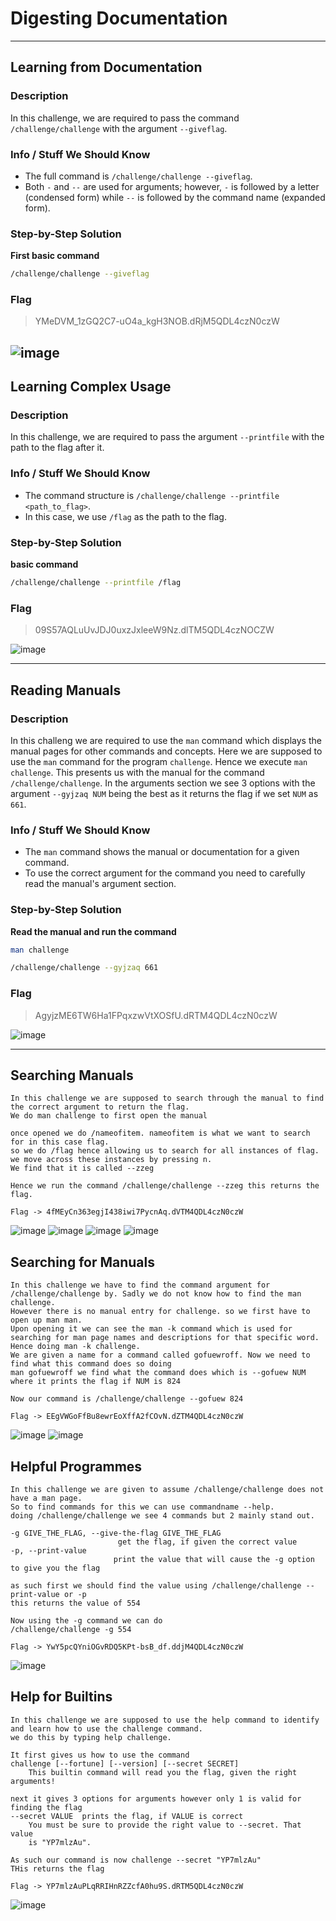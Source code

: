 # Digesting Documentation

---

## **Learning from Documentation**

### Description
In this challenge, we are required to pass the command `/challenge/challenge` with the argument `--giveflag`.

### Info / Stuff We Should Know
- The full command is `/challenge/challenge --giveflag`.
- Both `-` and `--` are used for arguments; however, `-` is followed by a letter (condensed form)
  while `--` is followed by the command name (expanded form).

### Step-by-Step Solution

**First basic command**
```bash
/challenge/challenge --giveflag
```
### Flag
> YMeDVM_1zGQ2C7-uO4a_kgH3NOB.dRjM5QDL4czN0czW 

![image](https://github.com/user-attachments/assets/a8b7034d-ff09-46db-9447-fd6a353b7f18)
---

## **Learning Complex Usage**

### Description
In this challenge, we are required to pass the argument `--printfile` 
with the path to the flag after it.

### Info / Stuff We Should Know
- The command structure is `/challenge/challenge --printfile <path_to_flag>`.
- In this case, we use `/flag` as the path to the flag.

### Step-by-Step Solution

**basic command**
```bash
/challenge/challenge --printfile /flag
```

### Flag
> 09S57AQLuUvJDJ0uxzJxleeW9Nz.dlTM5QDL4czNOCZW

![image](https://github.com/user-attachments/assets/452bb5cd-f278-4eca-9f27-567dac7e749b)

---
## Reading Manuals

### Description
In this challeng we are required to use the `man` command which displays the manual pages for other commands and concepts. Here we are supposed to use the `man` command for the program `challenge`. Hence
 we execute `man challenge`. This presents us with the manual for the command `/challenge/challenge`. In the arguments section we see 3 options with the argument `--gyjzaq NUM` being the best as it returns the flag if we set `NUM` as `661`.

### Info / Stuff We Should Know
- The `man` command shows the manual or documentation for a given command.
- To use the correct argument for the command you need to carefully read the manual's argument section.

### Step-by-Step Solution

**Read the manual and run the command**
```bash
man challenge

/challenge/challenge --gyjzaq 661
```

### Flag
> AgyjzME6TW6Ha1FPqxzwVtXOSfU.dRTM4QDL4czN0czW

![image](https://github.com/user-attachments/assets/818a98a4-7eb2-48d7-8184-96f4ca489f23)

---

## Searching Manuals

```
In this challenge we are supposed to search through the manual to find the correct argument to return the flag.
We do man challenge to first open the manual

once opened we do /nameofitem. nameofitem is what we want to search for in this case flag.
so we do /flag hence allowing us to search for all instances of flag.
we move across these instances by pressing n.
We find that it is called --zzeg

Hence we run the command /challenge/challenge --zzeg this returns the flag.

Flag -> 4fMEyCn363egjI438iwi7PycnAq.dVTM4QDL4czN0czW
```
![image](https://github.com/user-attachments/assets/f3dd5699-3ea5-40d7-8d7c-fda9ff0d2cd5)
![image](https://github.com/user-attachments/assets/ccf30060-5e24-4714-ad9a-8a3e769dbba8)
![image](https://github.com/user-attachments/assets/dfbc35b0-0fce-4c87-b339-6d3a350737e0)
![image](https://github.com/user-attachments/assets/9108d48c-d57c-4243-8e38-d9343fe1e330)

## Searching for Manuals
```
In this challenge we have to find the command argument for /challenge/challenge by. Sadly we do not know how to find the man challenge.
However there is no manual entry for challenge. so we first have to open up man man.
Upon opening it we can see the man -k command which is used for searching for man page names and descriptions for that specific word.
Hence doing man -k challenge.
We are given a name for a command called gofuewroff. Now we need to find what this command does so doing
man gofuewroff we find what the command does which is --gofuew NUM where it prints the flag if NUM is 824

Now our command is /challenge/challenge --gofuew 824

Flag -> EEgVWGoFfBu8ewrEoXffA2fCOvN.dZTM4QDL4czN0czW
```
![image](https://github.com/user-attachments/assets/06b9c5a3-a143-4bbc-9303-6bfe0ac68a4b)
![image](https://github.com/user-attachments/assets/f7e105a6-4b8d-4244-a28a-ee73839bb855)

## Helpful Programmes
```
In this challenge we are given to assume /challenge/challenge does not have a man page.
So to find commands for this we can use commandname --help.
doing /challenge/challenge we see 4 commands but 2 mainly stand out.

-g GIVE_THE_FLAG, --give-the-flag GIVE_THE_FLAG
                        get the flag, if given the correct value
-p, --print-value
                       print the value that will cause the -g option to give you the flag

as such first we should find the value using /challenge/challenge --print-value or -p
this returns the value of 554

Now using the -g command we can do
/challenge/challenge -g 554

Flag -> YwY5pcQYniOGvRDQ5KPt-bsB_df.ddjM4QDL4czN0czW
```
![image](https://github.com/user-attachments/assets/979914b9-fbb9-4af7-b043-110585d99c6b)

## Help for Builtins
```
In this challenge we are supposed to use the help command to identify and learn how to use the challenge command.
we do this by typing help challenge.

It first gives us how to use the command
challenge [--fortune] [--version] [--secret SECRET]
    This builtin command will read you the flag, given the right arguments!

next it gives 3 options for arguments however only 1 is valid for finding the flag
--secret VALUE	prints the flag, if VALUE is correct
    You must be sure to provide the right value to --secret. That value
    is "YP7mlzAu".

As such our command is now challenge --secret "YP7mlzAu"
THis returns the flag

Flag -> YP7mlzAuPLqRRIHnRZZcfA0hu9S.dRTM5QDL4czN0czW
```
![image](https://github.com/user-attachments/assets/2ec22dbc-c8b1-4859-ac52-a198eef2adbb)









